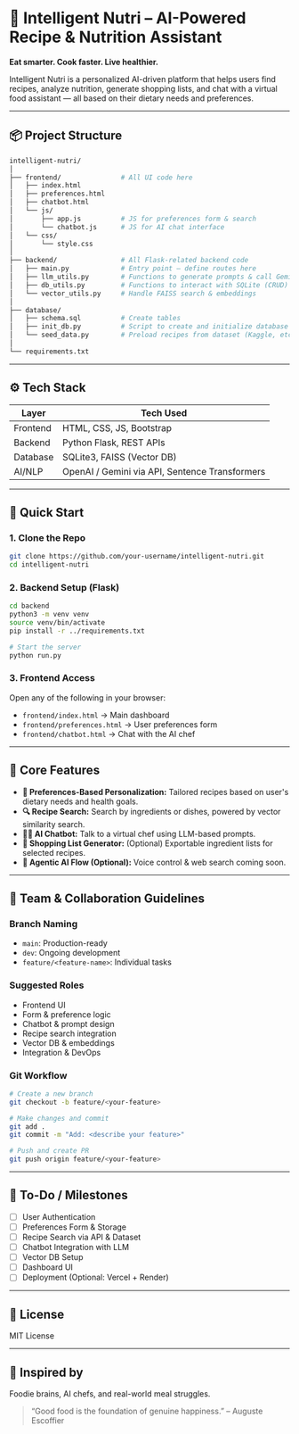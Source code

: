 # 🧠 Intelligent Nutri – AI-Powered Recipe & Nutrition Assistant

**Eat smarter. Cook faster. Live healthier.**

Intelligent Nutri is a personalized AI-driven platform that helps users find recipes, analyze nutrition, generate shopping lists, and chat with a virtual food assistant — all based on their dietary needs and preferences.

---

## 📦 Project Structure

```bash
intelligent-nutri/
│
├── frontend/               # All UI code here
│   ├── index.html
│   ├── preferences.html
│   ├── chatbot.html
│   └── js/
│       ├── app.js          # JS for preferences form & search
│       └── chatbot.js      # JS for AI chat interface
│   └── css/
│       └── style.css      
│
├── backend/                # All Flask-related backend code
│   ├── main.py             # Entry point — define routes here
│   ├── llm_utils.py        # Functions to generate prompts & call Gemini/OpenAI
│   ├── db_utils.py         # Functions to interact with SQLite (CRUD)
│   └── vector_utils.py     # Handle FAISS search & embeddings
│
├── database/
│   ├── schema.sql          # Create tables
│   ├── init_db.py          # Script to create and initialize database
│   └── seed_data.py        # Preload recipes from dataset (Kaggle, etc.)
│
└── requirements.txt
```

---

## ⚙️ Tech Stack

| Layer     | Tech Used              |
|-----------|------------------------|
| Frontend  | HTML, CSS, JS, Bootstrap |
| Backend   | Python Flask, REST APIs |
| Database  | SQLite3, FAISS (Vector DB) |
| AI/NLP    | OpenAI / Gemini via API, Sentence Transformers |

---

## 🚀 Quick Start

### 1. Clone the Repo
```bash
git clone https://github.com/your-username/intelligent-nutri.git
cd intelligent-nutri
```

### 2. Backend Setup (Flask)
```bash
cd backend
python3 -m venv venv
source venv/bin/activate
pip install -r ../requirements.txt

# Start the server
python run.py
```

### 3. Frontend Access
Open any of the following in your browser:
- `frontend/index.html` → Main dashboard
- `frontend/preferences.html` → User preferences form
- `frontend/chatbot.html` → Chat with the AI chef

---

## 🧠 Core Features

- **🧾 Preferences-Based Personalization:** Tailored recipes based on user's dietary needs and health goals.
- **🔍 Recipe Search:** Search by ingredients or dishes, powered by vector similarity search.
- **🧑‍🍳 AI Chatbot:** Talk to a virtual chef using LLM-based prompts.
- **🛒 Shopping List Generator:** (Optional) Exportable ingredient lists for selected recipes.
- **🧠 Agentic AI Flow (Optional):** Voice control & web search coming soon.

---

## 👥 Team & Collaboration Guidelines

### Branch Naming
- `main`: Production-ready
- `dev`: Ongoing development
- `feature/<feature-name>`: Individual tasks

### Suggested Roles
- Frontend UI
- Form & preference logic
- Chatbot & prompt design
- Recipe search integration
- Vector DB & embeddings
- Integration & DevOps

### Git Workflow
```bash
# Create a new branch
git checkout -b feature/<your-feature>

# Make changes and commit
git add .
git commit -m "Add: <describe your feature>"

# Push and create PR
git push origin feature/<your-feature>
```

---

## 📌 To-Do / Milestones

- [ ] User Authentication
- [ ] Preferences Form & Storage
- [ ] Recipe Search via API & Dataset
- [ ] Chatbot Integration with LLM
- [ ] Vector DB Setup
- [ ] Dashboard UI
- [ ] Deployment (Optional: Vercel + Render)

---

## 📄 License
MIT License

---

## 🧠 Inspired by
Foodie brains, AI chefs, and real-world meal struggles.

> “Good food is the foundation of genuine happiness.” – Auguste Escoffier
